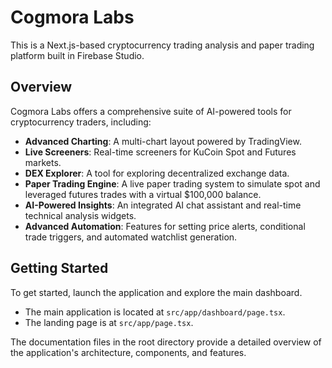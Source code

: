 # Cogmora Labs

This is a Next.js-based cryptocurrency trading analysis and paper trading platform built in Firebase Studio.

## Overview

Cogmora Labs offers a comprehensive suite of AI-powered tools for cryptocurrency traders, including:

- **Advanced Charting**: A multi-chart layout powered by TradingView.
- **Live Screeners**: Real-time screeners for KuCoin Spot and Futures markets.
- **DEX Explorer**: A tool for exploring decentralized exchange data.
- **Paper Trading Engine**: A live paper trading system to simulate spot and leveraged futures trades with a virtual $100,000 balance.
- **AI-Powered Insights**: An integrated AI chat assistant and real-time technical analysis widgets.
- **Advanced Automation**: Features for setting price alerts, conditional trade triggers, and automated watchlist generation.

## Getting Started

To get started, launch the application and explore the main dashboard.

- The main application is located at `src/app/dashboard/page.tsx`.
- The landing page is at `src/app/page.tsx`.

The documentation files in the root directory provide a detailed overview of the application's architecture, components, and features.

